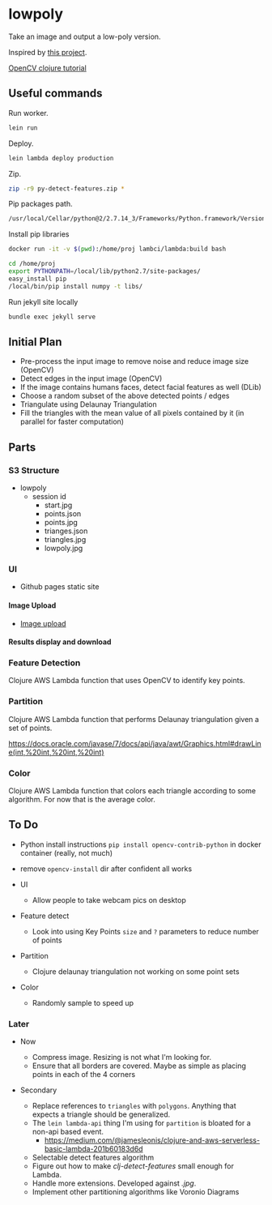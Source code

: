 # lowpoly

Take an image and output a low-poly version.

Inspired by [this project](https://github.com/ghostwriternr/lowpolify/blob/master/scripts/lowpolify.py).

[OpenCV clojure tutorial](https://docs.opencv.org/3.1.0/d7/d1e/tutorial_clojure_dev_intro.html)

## Useful commands

Run worker.

```bash
lein run
```

Deploy.

```bash
lein lambda deploy production
```

Zip.

```bash
zip -r9 py-detect-features.zip *
```

Pip packages path.

```bash
/usr/local/Cellar/python@2/2.7.14_3/Frameworks/Python.framework/Versions/2.7/lib/python2.7/site-packages
```

Install pip libraries

```bash
docker run -it -v $(pwd):/home/proj lambci/lambda:build bash

cd /home/proj
export PYTHONPATH=/local/lib/python2.7/site-packages/
easy_install pip
/local/bin/pip install numpy -t libs/
```

Run jekyll site locally

```bash
bundle exec jekyll serve
```

## Initial Plan

- Pre-process the input image to remove noise and reduce image size (OpenCV)
- Detect edges in the input image (OpenCV)
- If the image contains humans faces, detect facial features as well (DLib)
- Choose a random subset of the above detected points / edges
- Triangulate using Delaunay Triangulation
- Fill the triangles with the mean value of all pixels contained by it (in parallel for faster computation)

## Parts

### S3 Structure

- lowpoly
  - session id
    - start.jpg
    - points.json
    - points.jpg
    - trianges.json
    - triangles.jpg
    - lowpoly.jpg

### UI

- Github pages static site

#### Image Upload

- [Image upload](https://docs.aws.amazon.com/sdk-for-javascript/v2/developer-guide/s3-example-photo-album.html)

#### Results display and download

### Feature Detection

Clojure AWS Lambda function that uses OpenCV to identify key points.

### Partition

Clojure AWS Lambda function that performs Delaunay triangulation given a set of points.

https://docs.oracle.com/javase/7/docs/api/java/awt/Graphics.html#drawLine(int,%20int,%20int,%20int)

### Color

Clojure AWS Lambda function that colors each triangle according to some algorithm. For now that is the average color.

## To Do

- Python install instructions `pip install opencv-contrib-python` in docker container (really, not much)
- remove `opencv-install` dir after confident all works

- UI
  - Allow people to take webcam pics on desktop
- Feature detect
  - Look into using Key Points `size` and `?` parameters to reduce number of points
- Partition
  - Clojure delaunay triangulation not working on some point sets
- Color
  - Randomly sample to speed up

### Later

- Now
  - Compress image. Resizing is not what I'm looking for.
  - Ensure that all borders are covered. Maybe as simple as placing points in each of the 4 corners

- Secondary
  - Replace references to `triangles` with `polygons`. Anything that expects a triangle should be generalized.
  - The `lein lambda-api` thing I'm using for `partition` is bloated for a non-api based event.
    - https://medium.com/@jamesleonis/clojure-and-aws-serverless-basic-lambda-201b60183d6d
  - Selectable detect features algorithm
  - Figure out how to make _clj-detect-features_ small enough for Lambda.
  - Handle more extensions. Developed against _.jpg_.
  - Implement other partitioning algorithms like Voronio Diagrams

